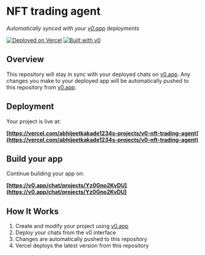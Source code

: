 # NFT trading agent

*Automatically synced with your [v0.app](https://v0.app) deployments*

[![Deployed on Vercel](https://img.shields.io/badge/Deployed%20on-Vercel-black?style=for-the-badge&logo=vercel)](https://vercel.com/abhijeetkakade1234s-projects/v0-nft-trading-agent)
[![Built with v0](https://img.shields.io/badge/Built%20with-v0.app-black?style=for-the-badge)](https://v0.app/chat/projects/Yz0Gno2KvDU)

## Overview

This repository will stay in sync with your deployed chats on [v0.app](https://v0.app).
Any changes you make to your deployed app will be automatically pushed to this repository from [v0.app](https://v0.app).

## Deployment

Your project is live at:

**[https://vercel.com/abhijeetkakade1234s-projects/v0-nft-trading-agent](https://vercel.com/abhijeetkakade1234s-projects/v0-nft-trading-agent)**

## Build your app

Continue building your app on:

**[https://v0.app/chat/projects/Yz0Gno2KvDU](https://v0.app/chat/projects/Yz0Gno2KvDU)**

## How It Works

1. Create and modify your project using [v0.app](https://v0.app)
2. Deploy your chats from the v0 interface
3. Changes are automatically pushed to this repository
4. Vercel deploys the latest version from this repository
